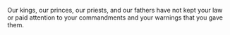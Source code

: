 Our kings, our princes, our priests, and our fathers have not kept your law or paid attention to your commandments and your warnings that you gave them.
